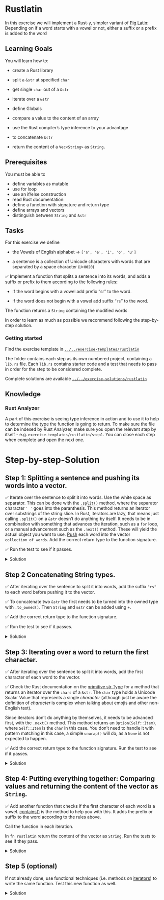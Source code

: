 # Rustlatin

In this exercise we will implement a Rust-y, simpler variant of [Pig
Latin](https://en.wikipedia.org/wiki/Pig_Latin): Depending on if a word
starts with a vowel or not, either a suffix or a prefix is added to the
word

## Learning Goals

You will learn how to:

-   create a Rust library

-   split a `&str` at specified `char`

-   get single `char` out of a `&str`

-   iterate over a `&str`

-   define Globals

-   compare a value to the content of an array

-   use the Rust compiler’s type inference to your advantage

-   to concatenate `&str`

-   return the content of a `Vec<String>` as `String`.

## Prerequisites

You must be able to 
* define variables as mutable 
* use for loop 
* use an if/else construction 
* read Rust documentation 
* define a function with signature and return type 
* define arrays and vectors 
* distinguish between `String` and `&str`

## Tasks

For this exercise we define

- the Vowels of English alphabet → `['a', 'e', 'i', 'o', 'u']`

- a sentence is a collection of Unicode characters with words that are separated by a space character (`U+0020`)

✅ Implement a function that splits a sentence into its words, and adds a suffix or prefix to them according to the following rules:

- If the word begins with a vowel add prefix “sr” to the word.

- If the word does not begin with a vowel add suffix “`rs`” to the word.

The function returns a `String` containing the modified words.

In order to learn as much as possible we recommend following the step-by-step solution.

### Getting started

Find the exercise template in [`../../exercise-templates/rustlatin`](../../exercise-templates/rustlatin)

The folder contains each step as its own numbered project, containing a `lib.rs` file. Each `lib.rs` contains starter code and a test that needs to pass in order for the step to be considered complete.

Complete solutions are available [`../../exercise-solutions/rustlatin`](../../exercise-solutions/rustlatin)

## Knowledge

### Rust Analyzer

A part of this exercise is seeing type inference in action and to use it to help to determine the type the function is going to return. To make sure the file can be indexed by Rust Analyzer, make sure you open the relevant step by itself - e.g. `exercise-templates/rustlatin/step1`. You can close each step when complete and open the next one.

# Step-by-step-Solution

## Step 1: Splitting a sentence and pushing its words into a vector.

✅ Iterate over the sentence to split it into words. Use the white space as separator. This can be done with the [`.split()`](https://doc.rust-lang.org/std/primitive.str.html#method.split) method, where the separator character `' '` goes into the paranthesis. This method returns an iterator over substrings of the string slice. In Rust, iterators are lazy, that means just calling `.split()` on a `&str` doesn’t do anything by itself. It needs to be in combination with something that advances the iteration, such as a `for` loop, or a manual advancement such as the `.next()` method. These will yield the actual object you want to use. [Push](https://doc.rust-lang.org/std/vec/struct.Vec.html#method.push) each word into the vector `collection_of_words`. Add the correct return type to the function signature.

✅ Run the test to see if it passes.

<details>
  <summary>Solution</summary>

```rust
fn rustlatin(sentence: &str) -> Vec<&str> {
    let mut collection_of_words = Vec::new();

    for word in sentence.split(' ') {
            collection_of_words.push(word);
    };

    collection_of_words
}
```
</details>

## Step 2 Concatenating String types.

✅ After iterating over the sentence to split it into words, add the suffix `"rs"` to each word before pushing it to the vector. 

✅ To concatenate two `&str` the first needs to be turned into the owned type with `.to_owned()`. Then `String` and `&str` can be added using `+`. 

✅ Add the correct return type to the function signature. 

✅ Run the test to see if it passes.

<details>
  <summary>Solution</summary>

```rust
fn rustlatin(sentence: &str) -> Vec<String> {
    let mut collection_of_words = Vec::new();

    for word in sentence.split(' ') {
            collection_of_mod_words.push(word.to_owned() + "rs")

    };
    collection_of_words
}
```
</details>

## Step 3: Iterating over a word to return the first character.

✅ After iterating over the sentence to split it into words, add the first character of each word to the vector.

✅ Check the Rust documentation on the [primitive str Type](https://doc.rust-lang.org/std/primitive.str.html#) for a method that returns an iterator over the `chars` of a `&str`. The `char` type holds a Unicode Scalar Value that represents a single *character* (although just be aware the definition of *character* is complex when talking about emojis and other non-English text).

Since iterators don’t do anything by themselves, it needs to be advanced first, with the `.next()` method. This method returns an `Option(Self::Item)`, where `Self::Item` is the `char` in this case. You don’t need to handle it with pattern matching in this case, a simple `unwrap()` will do, as a `None` is not expected to happen.

✅ Add the correct return type to the function signature. Run the test to see if it passes.

<details>
  <summary>Solution</summary>

```rust
fn rustlatin(sentence: &str) -> Vec<char> {
    let mut collection_of_chars = Vec::new();

    for word in sentence.split(' ') {
        let first_char = word.chars().next().unwrap();
        collection_of_chars.push(first_char);
    };
    collection_of_chars
}
```
</details>

## Step 4: Putting everything together: Comparing values and returning the content of the vector as `String`.

✅ Add another function that checks if the first character of each word is a vowel. [contains()](https://doc.rust-lang.org/std/primitive.slice.html#method.contains) is the method to help you with this. It adds the prefix or suffix to the word according to the rules above.

Call the function in each iteration.

In `fn rustlatin` return the content of the vector as `String`. Run the tests to see if they pass.

<details>
  <summary>Solution</summary>

```rust
fn latinize(word: &str) -> String {
    let first_char_of_word = word.chars().next().unwrap();
    if VOWELS.contains(&first_char_of_word) {
        "sr".to_string() + word
    } else {
        word.to_string() + "rs"
    }
}
```
</details>

## Step 5 (optional)

If not already done, use functional techniques (i.e. methods on [iterators](https://doc.rust-lang.org/std/iter/trait.Iterator.html)) to write the same function. Test this new function as well.

<details>
  <summary>Solution</summary>

```rust
fn rustlatin_match(sentence: &str) -> String {
    // transform incoming words vector to rustlatined outgoing
    let new_words: Vec<_> = sentence
        .split(' ')
        .into_iter()
        .map(|word| {
            let first_char_of_word = word.chars().next().unwrap();
            if VOWELS.contains(&first_char_of_word) {
                "sr".to_string() + word
            } else {
                word.to_string() + "rs"
            }
        })
        .collect();

    new_words.join(" ")
}
```
</details>
